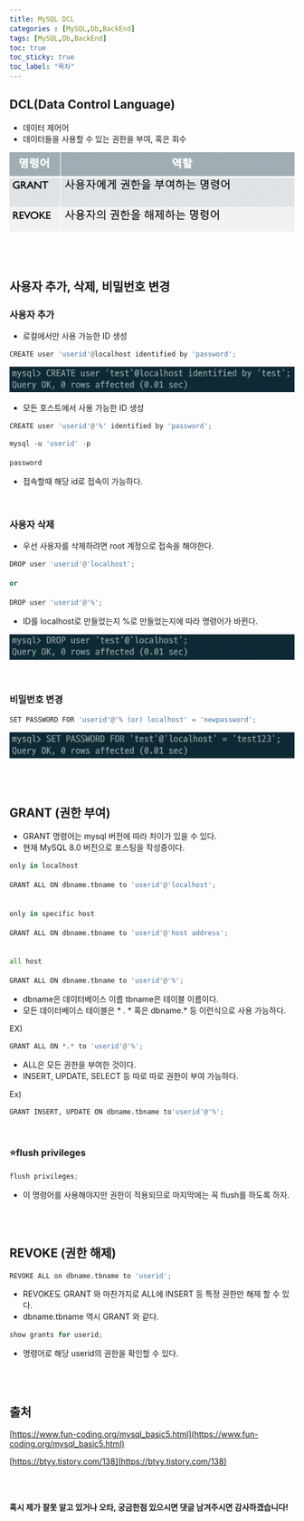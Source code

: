 ```yaml
---
title: MySQL DCL
categories : [MySQL,Db,BackEnd]
tags: [MySQL,Db,BackEnd]
toc: true
toc_sticky: true
toc_label: "목차"
---
```




DCL(Data Control Language)
--

- 데이터 제어어
- 데이터들을 사용할 수 있는 권한을 부여, 혹은 회수

![dcl_command](/assets/img/back_end/2020_01_11_DCL_DML/dcl_command.png)

<br><br>


사용자 추가, 삭제, 비밀번호 변경
--

### 사용자 추가


- 로컬에서만 사용 가능한 ID 생성


```python
CREATE user 'userid'@localhost identified by 'password';
```

![create_local_uid](/assets/img/back_end/2020_01_11_DCL_DML/create_local_uid.png)


- 모든 호스트에서 사용 가능한 ID 생성

```python
CREATE user 'userid'@'%' identified by 'password';
```


```python
mysql -u 'userid' -p

password
```
- 접속할때 해당 id로 접속이 가능하다.



<br>

### 사용자 삭제


- 우선 사용자를 삭제하려면 root 계정으로 접속을 해야한다.


```python
DROP user 'userid'@'localhost';

or

DROP user 'userid'@'%';
```

- ID를 localhost로 만들었는지 %로 만들었는지에 따라 명령어가 바뀐다.


![del_id](/assets/img/back_end/2020_01_11_DCL_DML/del_id.png)


<br>



### 비밀번호 변경


```python
SET PASSWORD FOR 'userid'@'% (or) localhost' = 'newpassword';
```


![change_password](/assets/img/back_end/2020_01_11_DCL_DML/change_password.png)


<br><br>


GRANT (권한 부여)
--


- GRANT 명령어는 mysql 버전에 따라 차이가 있을 수 있다.
- 현재 MySQL 8.0 버전으로 포스팅을 작성중이다.


```python
only in localhost

GRANT ALL ON dbname.tbname to 'userid'@'localhost';


only in specific host

GRANT ALL ON dbname.tbname to 'userid'@'host address';


all host

GRANT ALL ON dbname.tbname to 'userid'@'%';
```

- dbname은 데이터베이스 이름 tbname은 테이블 이름이다.
- 모든 데이터베이스 테이블은 * . * 혹은 dbname.* 등 이런식으로 사용 가능하다.

EX)

```python
GRANT ALL ON *.* to 'userid'@'%';
```


- ALL은 모든 권한을 부여한 것이다.
- INSERT, UPDATE, SELECT 등 따로 따로 권한이 부여 가능하다.

Ex) 
```python
GRANT INSERT, UPDATE ON dbname.tbname to'userid'@'%';
```

<br>

### ⭐️flush privileges

```python
flush privileges;
```

- 이 명령어를 사용해야지만 권한이 적용되므로 마지막에는 꼭 flush를 하도록 하자.


<br><br>


REVOKE (권한 해제)
--

```python
REVOKE ALL on dbname.tbname to 'userid';
```

- REVOKE도 GRANT 와 마찬가지로 ALL에 INSERT 등 특정 권한만 해제 할 수 있다.
- dbname.tbname 역시 GRANT 와 같다.


```python
show grants for userid;
```

- 명령어로 해당 userid의 권한을 확인할 수 있다.


<br><br>



출처
--


[https://www.fun-coding.org/mysql_basic5.html](https://www.fun-coding.org/mysql_basic5.html)

[https://btyy.tistory.com/138](https://btyy.tistory.com/138)

<br><br>



**혹시 제가 잘못 알고 있거나 오타, 궁금한점 있으시면 댓글 남겨주시면 감사하겠습니다!**